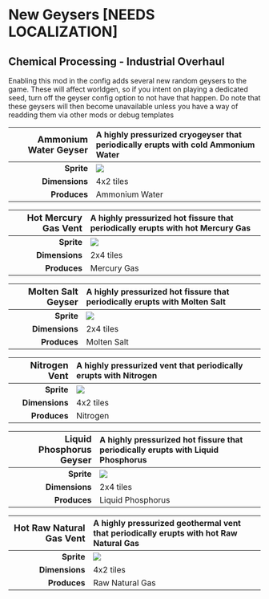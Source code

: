 # New Geysers [NEEDS LOCALIZATION]

## Chemical Processing - Industrial Overhaul

Enabling this mod in the config adds several new random geysers to the game.
These will affect worldgen, so if you intent on playing a dedicated seed, turn off the geyser config option to not have that happen.
Do note that these geysers will then become unavailable unless you have a way of readding them via other mods or debug templates

<!-- !!! wiki inline "Ammonium Geyser"

    ![Geyser Icon](../images/geysers/GeyserGeneric_AmmoniaGeyser.png)

    A highly pressurized cryogeyser that periodically erupts with cold Ammonium Water

    Info            | Value
    :--------------- | -----:
    **Dimensions**: | 4x2 tiles
    **Produces**: | Liquid Ammonia

!!! wiki inline "Ammonium Water Geyser"

    ![Geyser Icon](../images/geysers/GeyserGeneric_AmmoniaGeyser.png)
    A highly pressurized cryogeyser that periodically erupts with cold Ammonium Water

    Info            | Value
    --------------- | -----
    **Dimensions** | 4x2 tiles
    **Produces** | Liquid Ammonia -->

| <font size="+1">Ammonium Water Geyser</font> | A highly pressurized cryogeyser that periodically erupts with cold Ammonium Water</td> |
| -------------------------------------------: | :------------------------------------------------------------------------------------- |
|                                   **Sprite** | <img src="../images/geysers/GeyserGeneric_AmmoniumWaterGeyser.png">                    |
|                               **Dimensions** | 4x2 tiles                                                                              |
|                                 **Produces** | Ammonium Water                                                                         |

| <font size="+1">Hot Mercury Gas Vent</font> | A highly pressurized hot fissure that periodically erupts with hot Mercury Gas |
| ------------------------------------------: | :----------------------------------------------------------------------------- |
|                                  **Sprite** | <img src="../images/geysers/GeyserGeneric_HotMercuryGasVent.png">              |
|                              **Dimensions** | 2x4 tiles                                                                      |
|                                **Produces** | Mercury Gas                                                                    |

| <font size="+1">Molten Salt Geyser</font> | A highly pressurized hot fissure that periodically erupts with Molten Salt |
| ----------------------------------------: | :------------------------------------------------------------------------- |
|                                **Sprite** | <img src="../images/geysers/GeyserGeneric_MoltenSaltGeyser.png">           |
|                            **Dimensions** | 2x4 tiles                                                                  |
|                              **Produces** | Molten Salt                                                                |

| <font size="+1">Nitrogen Vent</font> | A highly pressurized vent that periodically erupts with Nitrogen |
| -----------------------------------: | :--------------------------------------------------------------- |
|                           **Sprite** | <img src="../images/geysers/GeyserGeneric_NitrogenVent.png">     |
|                       **Dimensions** | 4x2 tiles                                                        |
|                         **Produces** | Nitrogen                                                         |

| <font size="+1">Liquid Phosphorus Geyser</font> | A highly pressurized hot fissure that periodically erupts with Liquid Phosphorus |
| ----------------------------------------------: | :------------------------------------------------------------------------------- |
|                                      **Sprite** | <img src="../images/geysers/GeyserGeneric_PhosphorusGeyser.png">                 |
|                                  **Dimensions** | 2x4 tiles                                                                        |
|                                    **Produces** | Liquid Phosphorus                                                                |

| <font size="+1">Hot Raw Natural Gas Vent</font> | A highly pressurized geothermal vent that periodically erupts with hot Raw Natural Gas |
| ----------------------------------------------: | :------------------------------------------------------------------------------------- |
|                                      **Sprite** | <img src="../images/geysers/GeyserGeneric_RawGasVent.png">                             |
|                                  **Dimensions** | 4x2 tiles                                                                              |
|                                    **Produces** | Raw Natural Gas                                                                        |
